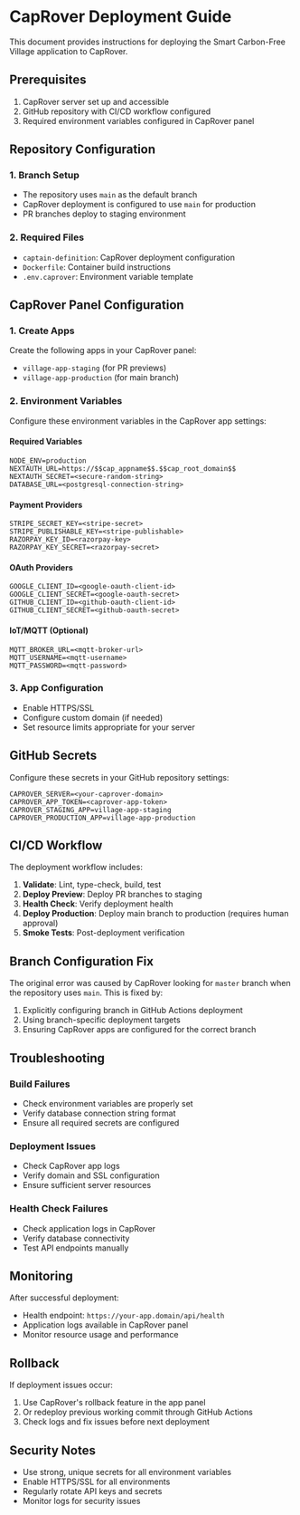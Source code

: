 # CapRover Deployment Guide

This document provides instructions for deploying the Smart Carbon-Free Village application to CapRover.

## Prerequisites

1. CapRover server set up and accessible
2. GitHub repository with CI/CD workflow configured
3. Required environment variables configured in CapRover panel

## Repository Configuration

### 1. Branch Setup
- The repository uses `main` as the default branch
- CapRover deployment is configured to use `main` for production
- PR branches deploy to staging environment

### 2. Required Files
- `captain-definition`: CapRover deployment configuration
- `Dockerfile`: Container build instructions
- `.env.caprover`: Environment variable template

## CapRover Panel Configuration

### 1. Create Apps
Create the following apps in your CapRover panel:
- `village-app-staging` (for PR previews)  
- `village-app-production` (for main branch)

### 2. Environment Variables
Configure these environment variables in the CapRover app settings:

#### Required Variables
```
NODE_ENV=production
NEXTAUTH_URL=https://$$cap_appname$$.$$cap_root_domain$$
NEXTAUTH_SECRET=<secure-random-string>
DATABASE_URL=<postgresql-connection-string>
```

#### Payment Providers
```
STRIPE_SECRET_KEY=<stripe-secret>
STRIPE_PUBLISHABLE_KEY=<stripe-publishable>
RAZORPAY_KEY_ID=<razorpay-key>
RAZORPAY_KEY_SECRET=<razorpay-secret>
```

#### OAuth Providers
```
GOOGLE_CLIENT_ID=<google-oauth-client-id>
GOOGLE_CLIENT_SECRET=<google-oauth-secret>
GITHUB_CLIENT_ID=<github-oauth-client-id>  
GITHUB_CLIENT_SECRET=<github-oauth-secret>
```

#### IoT/MQTT (Optional)
```
MQTT_BROKER_URL=<mqtt-broker-url>
MQTT_USERNAME=<mqtt-username>
MQTT_PASSWORD=<mqtt-password>
```

### 3. App Configuration
- Enable HTTPS/SSL
- Configure custom domain (if needed)
- Set resource limits appropriate for your server

## GitHub Secrets

Configure these secrets in your GitHub repository settings:

```
CAPROVER_SERVER=<your-caprover-domain>
CAPROVER_APP_TOKEN=<caprover-app-token>  
CAPROVER_STAGING_APP=village-app-staging
CAPROVER_PRODUCTION_APP=village-app-production
```

## CI/CD Workflow

The deployment workflow includes:

1. **Validate**: Lint, type-check, build, test
2. **Deploy Preview**: Deploy PR branches to staging
3. **Health Check**: Verify deployment health
4. **Deploy Production**: Deploy main branch to production (requires human approval)
5. **Smoke Tests**: Post-deployment verification

## Branch Configuration Fix

The original error was caused by CapRover looking for `master` branch when the repository uses `main`. This is fixed by:

1. Explicitly configuring branch in GitHub Actions deployment
2. Using branch-specific deployment targets
3. Ensuring CapRover apps are configured for the correct branch

## Troubleshooting

### Build Failures
- Check environment variables are properly set
- Verify database connection string format
- Ensure all required secrets are configured

### Deployment Issues  
- Check CapRover app logs
- Verify domain and SSL configuration
- Ensure sufficient server resources

### Health Check Failures
- Check application logs in CapRover
- Verify database connectivity
- Test API endpoints manually

## Monitoring

After successful deployment:
- Health endpoint: `https://your-app.domain/api/health`
- Application logs available in CapRover panel
- Monitor resource usage and performance

## Rollback

If deployment issues occur:
1. Use CapRover's rollback feature in the app panel
2. Or redeploy previous working commit through GitHub Actions
3. Check logs and fix issues before next deployment

## Security Notes

- Use strong, unique secrets for all environment variables
- Enable HTTPS/SSL for all environments
- Regularly rotate API keys and secrets
- Monitor logs for security issues